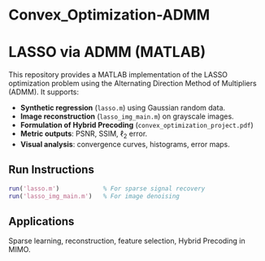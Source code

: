 # Convex_Optimization-ADMM

# LASSO via ADMM (MATLAB)

This repository provides a MATLAB implementation of the LASSO optimization problem using the Alternating Direction Method of Multipliers (ADMM). It supports:

- **Synthetic regression** (`lasso.m`) using Gaussian random data.
- **Image reconstruction** (`lasso_img_main.m`) on grayscale images.
- **Formulation of Hybrid Precoding** (`convex_optimization_project.pdf`)
- **Metric outputs**: PSNR, SSIM, $\ell_2$ error.
- **Visual analysis**: convergence curves, histograms, error maps.

## Run Instructions
```matlab
run('lasso.m')            % For sparse signal recovery
run('lasso_img_main.m')   % For image denoising
```

## Applications
Sparse learning, reconstruction, feature selection, Hybrid Precoding in MIMO.
